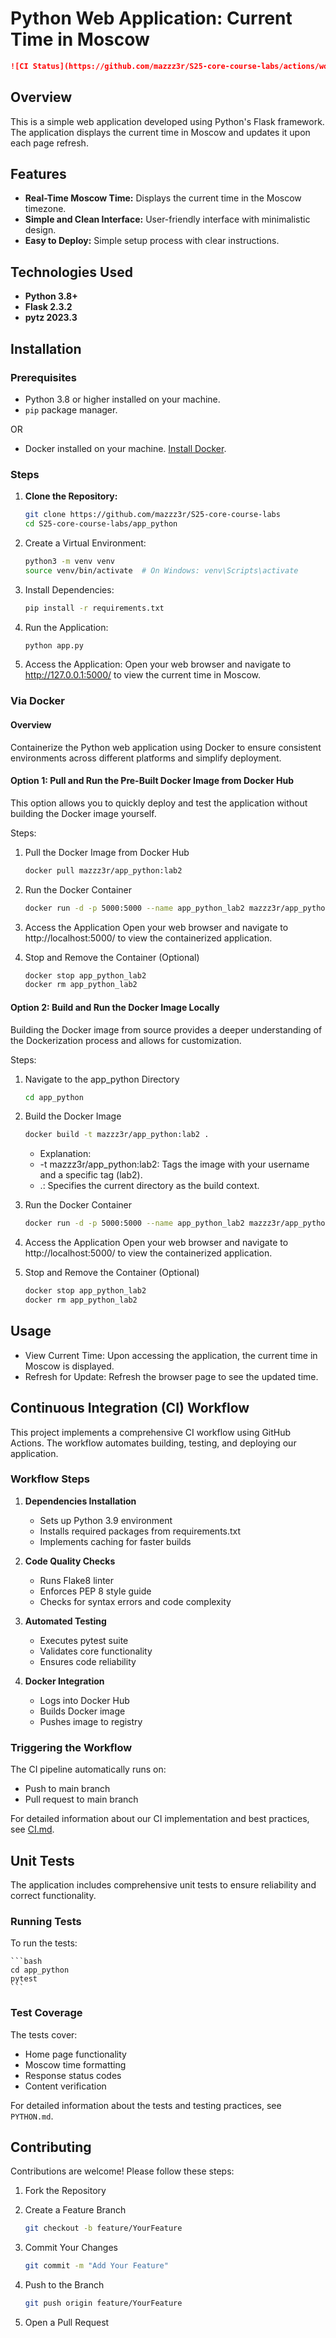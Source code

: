 # Python Web Application: Current Time in Moscow

```markdown
![CI Status](https://github.com/mazzz3r/S25-core-course-labs/actions/workflows/python-app.yml/badge.svg)
```

## Overview

This is a simple web application developed using Python's Flask framework. The application displays the current time in Moscow and updates it upon each page refresh.

## Features

- **Real-Time Moscow Time:** Displays the current time in the Moscow timezone.
- **Simple and Clean Interface:** User-friendly interface with minimalistic design.
- **Easy to Deploy:** Simple setup process with clear instructions.

## Technologies Used

- **Python 3.8+**
- **Flask 2.3.2**
- **pytz 2023.3**

## Installation

### Prerequisites

- Python 3.8 or higher installed on your machine.
- `pip` package manager.

OR

- Docker installed on your machine. [Install Docker](https://docs.docker.com/get-docker/).

### Steps

1. **Clone the Repository:**

   ```bash
   git clone https://github.com/mazzz3r/S25-core-course-labs
   cd S25-core-course-labs/app_python
   ```

2.	Create a Virtual Environment:

    ```bash
    python3 -m venv venv
    source venv/bin/activate  # On Windows: venv\Scripts\activate
    ```

3.	Install Dependencies:

    ```bash
    pip install -r requirements.txt
    ```

4.	Run the Application:

    ```bash
    python app.py
    ```

5.	Access the Application:
    Open your web browser and navigate to http://127.0.0.1:5000/ to view the current time in Moscow.

### Via Docker

#### Overview

Containerize the Python web application using Docker to ensure consistent environments across different platforms and simplify deployment.

#### Option 1: Pull and Run the Pre-Built Docker Image from Docker Hub

This option allows you to quickly deploy and test the application without building the Docker image yourself.

Steps:
1.	Pull the Docker Image from Docker Hub

    ```bash
    docker pull mazzz3r/app_python:lab2
    ```

2.	Run the Docker Container

    ```bash
    docker run -d -p 5000:5000 --name app_python_lab2 mazzz3r/app_python:lab2
    ```

3.	Access the Application
Open your web browser and navigate to http://localhost:5000/ to view the containerized application.

4.	Stop and Remove the Container (Optional)

    ```bash
    docker stop app_python_lab2
    docker rm app_python_lab2
    ```

#### Option 2: Build and Run the Docker Image Locally

Building the Docker image from source provides a deeper understanding of the Dockerization process and allows for customization.

Steps:
1.	Navigate to the app_python Directory

    ```bash
    cd app_python
    ```

2.	Build the Docker Image

    ```bash
    docker build -t mazzz3r/app_python:lab2 .
    ```

	- Explanation:
	- -t mazzz3r/app_python:lab2: Tags the image with your username and a specific tag (lab2).
	- .: Specifies the current directory as the build context.

3.	Run the Docker Container

    ```bash
    docker run -d -p 5000:5000 --name app_python_lab2 mazzz3r/app_python:lab2
    ```

4.	Access the Application
Open your web browser and navigate to http://localhost:5000/ to view the containerized application.
5.	Stop and Remove the Container (Optional)

    ```bash
    docker stop app_python_lab2
    docker rm app_python_lab2
    ```


## Usage
- View Current Time: Upon accessing the application, the current time in Moscow is displayed.
- Refresh for Update: Refresh the browser page to see the updated time.

## Continuous Integration (CI) Workflow

This project implements a comprehensive CI workflow using GitHub Actions. The workflow automates building, testing, and deploying our application.

### Workflow Steps

1. **Dependencies Installation**
   - Sets up Python 3.9 environment
   - Installs required packages from requirements.txt
   - Implements caching for faster builds

2. **Code Quality Checks**
   - Runs Flake8 linter
   - Enforces PEP 8 style guide
   - Checks for syntax errors and code complexity

3. **Automated Testing**
   - Executes pytest suite
   - Validates core functionality
   - Ensures code reliability

4. **Docker Integration**
   - Logs into Docker Hub
   - Builds Docker image
   - Pushes image to registry

### Triggering the Workflow

The CI pipeline automatically runs on:
- Push to main branch
- Pull request to main branch

For detailed information about our CI implementation and best practices, see [CI.md](CI.md).

## Unit Tests

The application includes comprehensive unit tests to ensure reliability and correct functionality.

### Running Tests

To run the tests:

    ```bash
    cd app_python
    pytest
    ```


### Test Coverage

The tests cover:
- Home page functionality
- Moscow time formatting
- Response status codes
- Content verification

For detailed information about the tests and testing practices, see `PYTHON.md`.

## Contributing

Contributions are welcome! Please follow these steps:

1. Fork the Repository
2. Create a Feature Branch

    ```bash
    git checkout -b feature/YourFeature
    ```

3.	Commit Your Changes

    ```bash
    git commit -m "Add Your Feature"
    ```

4.	Push to the Branch

    ```bash
    git push origin feature/YourFeature
    ```

5.	Open a Pull Request
